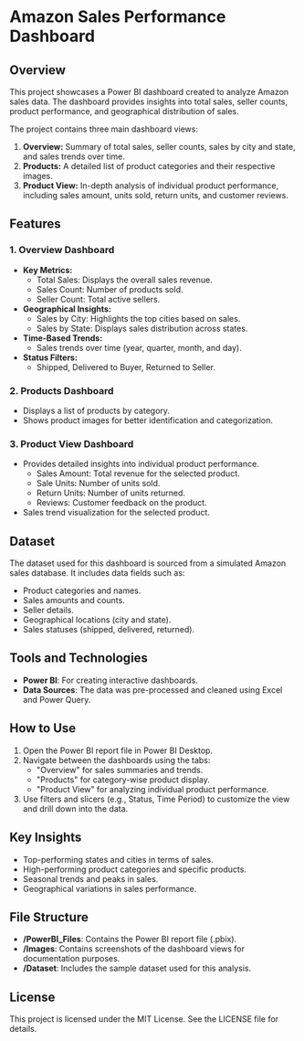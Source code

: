 # Amazon Sales Performance Dashboard

## Overview
This project showcases a Power BI dashboard created to analyze Amazon sales data. The dashboard provides insights into total sales, seller counts, product performance, and geographical distribution of sales.

The project contains three main dashboard views:
1. **Overview:** Summary of total sales, seller counts, sales by city and state, and sales trends over time.
2. **Products:** A detailed list of product categories and their respective images.
3. **Product View:** In-depth analysis of individual product performance, including sales amount, units sold, return units, and customer reviews.

## Features

### 1. Overview Dashboard
- **Key Metrics:**
  - Total Sales: Displays the overall sales revenue.
  - Sales Count: Number of products sold.
  - Seller Count: Total active sellers.
- **Geographical Insights:**
  - Sales by City: Highlights the top cities based on sales.
  - Sales by State: Displays sales distribution across states.
- **Time-Based Trends:**
  - Sales trends over time (year, quarter, month, and day).
- **Status Filters:**
  - Shipped, Delivered to Buyer, Returned to Seller.

### 2. Products Dashboard
- Displays a list of products by category.
- Shows product images for better identification and categorization.

### 3. Product View Dashboard
- Provides detailed insights into individual product performance.
  - Sales Amount: Total revenue for the selected product.
  - Sale Units: Number of units sold.
  - Return Units: Number of units returned.
  - Reviews: Customer feedback on the product.
- Sales trend visualization for the selected product.

## Dataset
The dataset used for this dashboard is sourced from a simulated Amazon sales database. It includes data fields such as:
- Product categories and names.
- Sales amounts and counts.
- Seller details.
- Geographical locations (city and state).
- Sales statuses (shipped, delivered, returned).

## Tools and Technologies
- **Power BI**: For creating interactive dashboards.
- **Data Sources**: The data was pre-processed and cleaned using Excel and Power Query.

## How to Use
1. Open the Power BI report file in Power BI Desktop.
2. Navigate between the dashboards using the tabs:
   - "Overview" for sales summaries and trends.
   - "Products" for category-wise product display.
   - "Product View" for analyzing individual product performance.
3. Use filters and slicers (e.g., Status, Time Period) to customize the view and drill down into the data.

## Key Insights
- Top-performing states and cities in terms of sales.
- High-performing product categories and specific products.
- Seasonal trends and peaks in sales.
- Geographical variations in sales performance.

## File Structure
- **/PowerBI_Files**: Contains the Power BI report file (.pbix).
- **/Images**: Contains screenshots of the dashboard views for documentation purposes.
- **/Dataset**: Includes the sample dataset used for this analysis.


## License
This project is licensed under the MIT License. See the LICENSE file for details.




